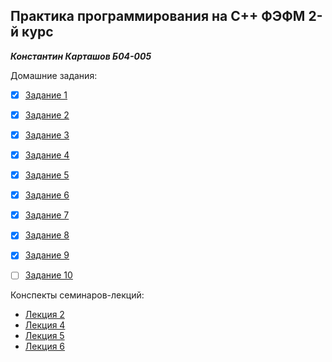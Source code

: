 ## Практика программирования на C++ ФЭФМ 2-й курс
***Константин Карташов Б04-005***

Домашние задания:
 - [x] [Задание 1](homework/hw1)
 - [x] [Задание 2](homework/hw2)
 - [x] [Задание 3](homework/hw3)
 - [x] [Задание 4](homework/hw4)
 - [x] [Задание 5](homework/hw5)
 - [x] [Задание 6](homework/hw6)
 - [x] [Задание 7](homework/hw7)
 - [x] [Задание 8](homework/hw8)
 - [x] [Задание 9](homework/hw9)
 - [ ] [Задание 10](homework/hw10)


Конспекты семинаров-лекций:
 - [Лекция 2](lessons/lesson2/lesson.md)
 - [Лекция 4](lessons/lesson4/lesson.md)
 - [Лекция 5](lessons/lesson5/lesson.md)
 - [Лекция 6](lessons/lesson6/lesson.md)